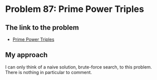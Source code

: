 # Problem 87: Prime Power Triples

## The link to the problem

- [Prime Power Triples](https://projecteuler.net/problem=87)

## My approach

I can only think of a naive solution, brute-force search, to this problem.
There is nothing in particular to comment.
